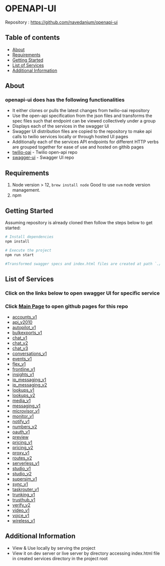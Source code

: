 # OPENAPI-UI
Repository : https://github.com/navedanjum/openapi-ui
## Table of contents
- [About](#about)
- [Requirements](#requirements)
- [Getting Started](#getting-started)
- [List of Services](#list-of-swagger-services)
- [Additional Information](#additional-info)

## About<a name="about"></a>
### openapi-ui does has the following functionalities 
- It either clones or pulls the latest changes from twilio-oai repository
- Use the open-api specification from the json files and transforms the spec files such that endpoint can be viewed collectively under a group
- Displays each of the services in the swagger UI
- Swagger UI distribution files are copied to the repository to make api calls to twilio services locally or through hosted UI pages
- Additionally each of the services API endpoints for different HTTP verbs are grouped together for ease of use and hosted on githib pages 
- [twilio-oai](https://github.com/twilio/twilio-oai) - Twilio open-api repo
- [swagger-ui](https://github.com/swagger-api/swagger-ui) - Swagger UI repo


## Requirements<a name="requirements"></a>
1. Node version > 12, `brew install node` Good to use `nvm`  node version management.  
2. npm

## Getting Started<a name="getting-started"></a>
Assuming repository is already cloned then follow the steps below to get started:  
```sh
# Install dependencies
npm install

# Execute the project
npm run start

#Transformed swagger specs and index.html files are created at path `./services/<service_name>/*{json|html}`
```


## List of Services<a name="list-of-swagger-services"></a>  
### Click on the links below to open swagger UI for specific service
### Click [Main Page](https://navedanjum.github.io/openapi-ui/) to open github pages for this repo
 * [accounts_v1](https://navedanjum.github.io/openapi-ui/services/accounts_v1/)
 * [api_v2010](https://navedanjum.github.io/openapi-ui/services/api_v2010/)
 * [autopilot_v1](https://navedanjum.github.io/openapi-ui/services/autopilot_v1/)
 * [bulkexports_v1](https://navedanjum.github.io/openapi-ui/services/bulkexports_v1/)
 * [chat_v1](https://navedanjum.github.io/openapi-ui/services/chat_v1/)
 * [chat_v2](https://navedanjum.github.io/openapi-ui/services/chat_v2/)
 * [chat_v3](https://navedanjum.github.io/openapi-ui/services/chat_v3/)
 * [conversations_v1](https://navedanjum.github.io/openapi-ui/services/conversations_v1/)
 * [events_v1](https://navedanjum.github.io/openapi-ui/services/events_v1/)
 * [flex_v1](https://navedanjum.github.io/openapi-ui/services/flex_v1/)
 * [frontline_v1](https://navedanjum.github.io/openapi-ui/services/frontline_v1/)
 * [insights_v1](https://navedanjum.github.io/openapi-ui/services/insights_v1/)
 * [ip_messaging_v1](https://navedanjum.github.io/openapi-ui/services/ip_messaging_v1/)
 * [ip_messaging_v2](https://navedanjum.github.io/openapi-ui/services/ip_messaging_v2/)
 * [lookups_v1](https://navedanjum.github.io/openapi-ui/services/lookups_v1/)
 * [lookups_v2](https://navedanjum.github.io/openapi-ui/services/lookups_v2/)
 * [media_v1](https://navedanjum.github.io/openapi-ui/services/media_v1/)
 * [messaging_v1](https://navedanjum.github.io/openapi-ui/services/messaging_v1/)
 * [microvisor_v1](https://navedanjum.github.io/openapi-ui/services/microvisor_v1/)
 * [monitor_v1](https://navedanjum.github.io/openapi-ui/services/monitor_v1/)
 * [notify_v1](https://navedanjum.github.io/openapi-ui/services/notify_v1/)
 * [numbers_v2](https://navedanjum.github.io/openapi-ui/services/numbers_v2/)
 * [oauth_v1](https://navedanjum.github.io/openapi-ui/services/oauth_v1/)
 * [preview](https://navedanjum.github.io/openapi-ui/services/preview/)
 * [pricing_v1](https://navedanjum.github.io/openapi-ui/services/pricing_v1/)
 * [pricing_v2](https://navedanjum.github.io/openapi-ui/services/pricing_v2/)
 * [proxy_v1](https://navedanjum.github.io/openapi-ui/services/proxy_v1/)
 * [routes_v2](https://navedanjum.github.io/openapi-ui/services/routes_v2/)
 * [serverless_v1](https://navedanjum.github.io/openapi-ui/services/serverless_v1/)
 * [studio_v1](https://navedanjum.github.io/openapi-ui/services/studio_v1/)
 * [studio_v2](https://navedanjum.github.io/openapi-ui/services/studio_v2/)
 * [supersim_v1](https://navedanjum.github.io/openapi-ui/services/supersim_v1/)
 * [sync_v1](https://navedanjum.github.io/openapi-ui/services/sync_v1/)
 * [taskrouter_v1](https://navedanjum.github.io/openapi-ui/services/taskrouter_v1/)
 * [trunking_v1](https://navedanjum.github.io/openapi-ui/services/trunking_v1/)
 * [trusthub_v1](https://navedanjum.github.io/openapi-ui/services/trusthub_v1/)
 * [verify_v2](https://navedanjum.github.io/openapi-ui/services/verify_v2/)
 * [video_v1](https://navedanjum.github.io/openapi-ui/services/video_v1/)
 * [voice_v1](https://navedanjum.github.io/openapi-ui/services/voice_v1/)
 * [wireless_v1](https://navedanjum.github.io/openapi-ui/services/wireless_v1/)

## Additional Information<a name="additional-info"></a>
- View & Use locally by serving the project 
- View it on dev server or live server by directory accessing index.html file in created services directory in the project root

